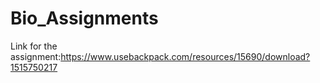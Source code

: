 # Bio_Assignments



Link for the assignment:https://www.usebackpack.com/resources/15690/download?1515750217

